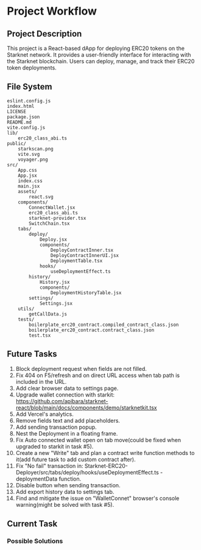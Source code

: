 # Project Workflow

## Project Description
This project is a React-based dApp for deploying ERC20 tokens on the Starknet network.
It provides a user-friendly interface for interacting with the Starknet blockchain.
Users can deploy, manage, and track their ERC20 token deployments.

## File System
```
eslint.config.js
index.html
LICENSE
package.json
README.md
vite.config.js
lib/
	erc20_class_abi.ts
public/
	starkscan.png
	vite.svg
	voyager.png
src/
	App.css
	App.jsx
	index.css
	main.jsx
	assets/
		react.svg
	components/
		ConnectWallet.jsx
		erc20_class_abi.ts
		starknet-provider.tsx
		SwitchChain.tsx
	tabs/
		deploy/
			Deploy.jsx
			components/
				DeployContractInner.tsx
				DeployContractInnerUI.jsx
				DeploymentTable.tsx
			hooks/
				useDeploymentEffect.ts
		history/
			History.jsx
			components/
				DeploymentHistoryTable.jsx
		settings/
			Settings.jsx
	utils/
		getCallData.js
	tests/
		boilerplate_erc20_contract.compiled_contract_class.json
		boilerplate_erc20_contract.contract_class.json
		test.tsx
```

## Future Tasks

1.  Block deployment request when fields are not filled.
2.  Fix 404 on F5/refresh and on direct URL access when tab path is included in the URL.
3.  Add clear browser data to settings page.
4.  Upgrade wallet connection with starkit: https://github.com/apibara/starknet-react/blob/main/docs/components/demo/starknetkit.tsx
5.  Add Vercel's analytics.
6.  Remove fields text and add placeholders.
7.  Add sending transaction popup.
8.  Nest the Deployment in a floating frame.
9. Fix Auto connected wallet open on tab move(could be fixed when upgraded to starkit in task #5).
10. Create a new "Write" tab and plan a contract write function methods to it(add future task to add custom contract after).
11. Fix "No fail" transaction in: Starknet-ERC20-Deployer/src/tabs/deploy/hooks/useDeploymentEffect.ts - deploymentData function. 
12. Disable button when sending transaction.
13. Add export history data to settings tab.
14. Find and mitigate the issue on "WalletConnet" browser's console warning(might be solved with task #5).

## Current Task

### Possible Solutions
